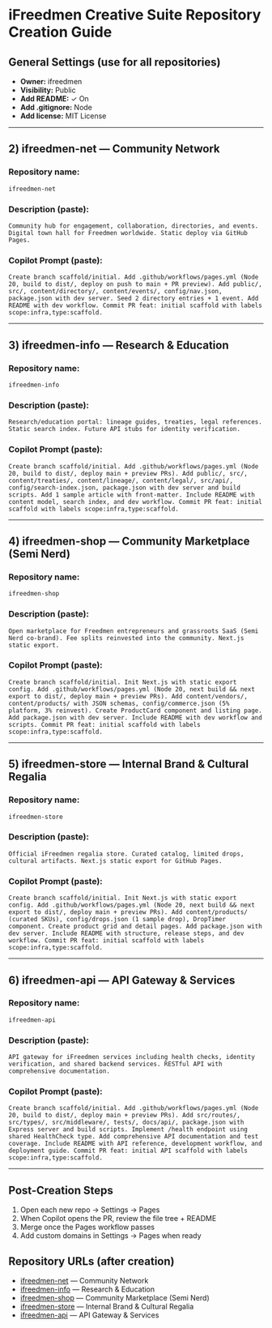 # iFreedmen Creative Suite Repository Creation Guide

## General Settings (use for all repositories)

- **Owner:** ifreedmen
- **Visibility:** Public  
- **Add README:** ✓ On
- **Add .gitignore:** Node
- **Add license:** MIT License

---


## 2) ifreedmen-net — Community Network

### Repository name:
```
ifreedmen-net
```

### Description (paste):
```
Community hub for engagement, collaboration, directories, and events. Digital town hall for Freedmen worldwide. Static deploy via GitHub Pages.
```

### Copilot Prompt (paste):
```
Create branch scaffold/initial. Add .github/workflows/pages.yml (Node 20, build to dist/, deploy on push to main + PR preview). Add public/, src/, content/directory/, content/events/, config/nav.json, package.json with dev server. Seed 2 directory entries + 1 event. Add README with dev workflow. Commit PR feat: initial scaffold with labels scope:infra,type:scaffold.
```

---

## 3) ifreedmen-info — Research & Education

### Repository name:
```
ifreedmen-info
```

### Description (paste):
```
Research/education portal: lineage guides, treaties, legal references. Static search index. Future API stubs for identity verification.
```

### Copilot Prompt (paste):
```
Create branch scaffold/initial. Add .github/workflows/pages.yml (Node 20, build to dist/, deploy main + preview PRs). Add public/, src/, content/treaties/, content/lineage/, content/legal/, src/api/, config/search-index.json, package.json with dev server and build scripts. Add 1 sample article with front-matter. Include README with content model, search index, and dev workflow. Commit PR feat: initial scaffold with labels scope:infra,type:scaffold.
```

---

## 4) ifreedmen-shop — Community Marketplace (Semi Nerd)

### Repository name:
```
ifreedmen-shop
```

### Description (paste):
```
Open marketplace for Freedmen entrepreneurs and grassroots SaaS (Semi Nerd co-brand). Fee splits reinvested into the community. Next.js static export.
```

### Copilot Prompt (paste):
```
Create branch scaffold/initial. Init Next.js with static export config. Add .github/workflows/pages.yml (Node 20, next build && next export to dist/, deploy main + preview PRs). Add content/vendors/, content/products/ with JSON schemas, config/commerce.json (5% platform, 3% reinvest). Create ProductCard component and listing page. Add package.json with dev server. Include README with dev workflow and scripts. Commit PR feat: initial scaffold with labels scope:infra,type:scaffold.
```

---

## 5) ifreedmen-store — Internal Brand & Cultural Regalia

### Repository name:
```
ifreedmen-store
```

### Description (paste):
```
Official iFreedmen regalia store. Curated catalog, limited drops, cultural artifacts. Next.js static export for GitHub Pages.
```

### Copilot Prompt (paste):
```
Create branch scaffold/initial. Init Next.js with static export config. Add .github/workflows/pages.yml (Node 20, next build && next export to dist/, deploy main + preview PRs). Add content/products/ (curated SKUs), config/drops.json (1 sample drop), DropTimer component. Create product grid and detail pages. Add package.json with dev server. Include README with structure, release steps, and dev workflow. Commit PR feat: initial scaffold with labels scope:infra,type:scaffold.
```

---

## 6) ifreedmen-api — API Gateway & Services

### Repository name:
```
ifreedmen-api
```

### Description (paste):
```
API gateway for iFreedmen services including health checks, identity verification, and shared backend services. RESTful API with comprehensive documentation.
```

### Copilot Prompt (paste):
```
Create branch scaffold/initial. Add .github/workflows/pages.yml (Node 20, build to dist/, deploy main + preview PRs). Add src/routes/, src/types/, src/middleware/, tests/, docs/api/, package.json with Express server and build scripts. Implement /health endpoint using shared HealthCheck type. Add comprehensive API documentation and test coverage. Include README with API reference, development workflow, and deployment guide. Commit PR feat: initial API scaffold with labels scope:infra,type:scaffold.
```

---


## Post-Creation Steps

1. Open each new repo → Settings → Pages
2. When Copilot opens the PR, review the file tree + README  
3. Merge once the Pages workflow passes
4. Add custom domains in Settings → Pages when ready

## Repository URLs (after creation)

- [ifreedmen-net](https://github.com/ifreedmen/ifreedmen-net) — Community Network
- [ifreedmen-info](https://github.com/ifreedmen/ifreedmen-info) — Research & Education
- [ifreedmen-shop](https://github.com/ifreedmen/ifreedmen-shop) — Community Marketplace (Semi Nerd)
- [ifreedmen-store](https://github.com/ifreedmen/ifreedmen-store) — Internal Brand & Cultural Regalia
- [ifreedmen-api](https://github.com/ifreedmen/ifreedmen-api) — API Gateway & Services
